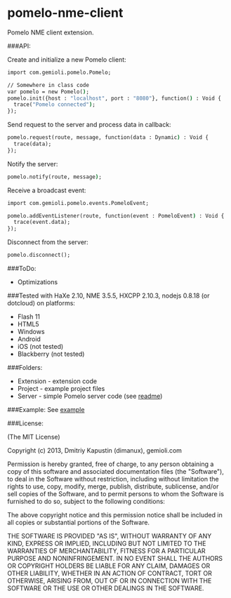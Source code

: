 pomelo-nme-client
====================

Pomelo NME client extension.

###API:

Create and initialize a new Pomelo client:

```bat
import com.gemioli.pomelo.Pomelo;

// Somewhere in class code
var pomelo = new Pomelo();
pomelo.init({host : "localhost", port : "8080"}, function() : Void {
  trace("Pomelo connected");
});
```

Send request to the server and process data in callback:

```bat
pomelo.request(route, message, function(data : Dynamic) : Void {
  trace(data);
});
```

Notify the server:

```bat
pomelo.notify(route, message);
```

Receive a broadcast event:

```bat
import com.gemioli.pomelo.events.PomeloEvent;

pomelo.addEventListener(route, function(event : PomeloEvent) : Void {
  trace(event.data);
});
```

Disconnect from the server:

```bat
pomelo.disconnect();
```

###ToDo:
* Optimizations

###Tested with HaXe 2.10, NME 3.5.5, HXCPP 2.10.3, nodejs 0.8.18 (or dotcloud) on platforms:
* Flash 11
* HTML5
* Windows
* Android
* iOS (not tested)
* Blackberry (not tested)

###Folders:
* Extension - extension code
* Project - example project files
* Server - simple Pomelo server code (see [readme](https://github.com/dimanux/pomelo-nme-client/tree/master/Server))

###Example:
See [example](https://github.com/dimanux/pomelo-nme-client/blob/master/Project/Source/com/gemioli/ExtensionTest.hx)

###License:

(The MIT License)

Copyright (c) 2013, Dmitriy Kapustin (dimanux), gemioli.com

Permission is hereby granted, free of charge, to any person obtaining a copy
of this software and associated documentation files (the "Software"), to deal
in the Software without restriction, including without limitation the rights
to use, copy, modify, merge, publish, distribute, sublicense, and/or sell
copies of the Software, and to permit persons to whom the Software is
furnished to do so, subject to the following conditions:

The above copyright notice and this permission notice shall be included in
all copies or substantial portions of the Software.

THE SOFTWARE IS PROVIDED "AS IS", WITHOUT WARRANTY OF ANY KIND, EXPRESS OR
IMPLIED, INCLUDING BUT NOT LIMITED TO THE WARRANTIES OF MERCHANTABILITY,
FITNESS FOR A PARTICULAR PURPOSE AND NONINFRINGEMENT. IN NO EVENT SHALL THE
AUTHORS OR COPYRIGHT HOLDERS BE LIABLE FOR ANY CLAIM, DAMAGES OR OTHER
LIABILITY, WHETHER IN AN ACTION OF CONTRACT, TORT OR OTHERWISE, ARISING FROM,
OUT OF OR IN CONNECTION WITH THE SOFTWARE OR THE USE OR OTHER DEALINGS IN
THE SOFTWARE.
